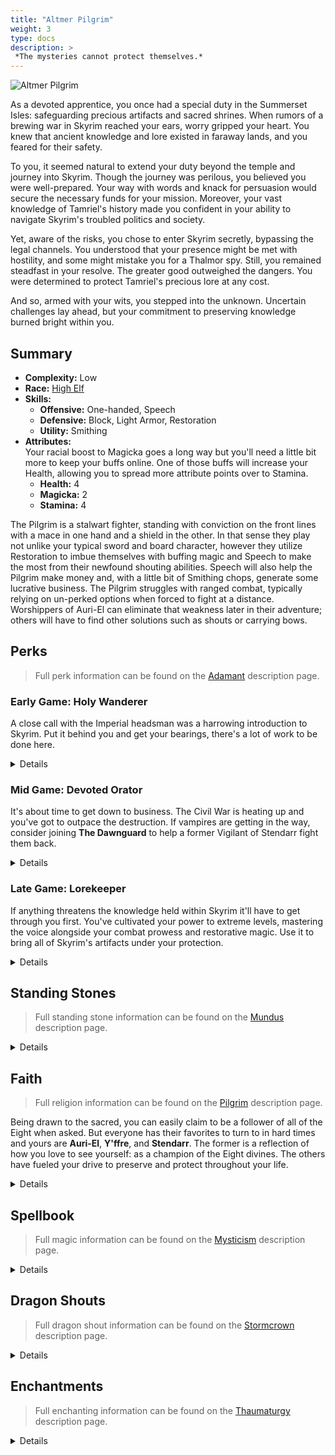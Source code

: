 ```yaml
---
title: "Altmer Pilgrim"
weight: 3
type: docs
description: >
 *The mysteries cannot protect themselves.*
---
```


![Altmer Pilgrim](/Pictures/sss/builds/altmer-pilgrim.png)

As a devoted apprentice, you once had a special duty in the Summerset Isles: safeguarding precious artifacts and sacred shrines. When rumors of a brewing war in Skyrim reached your ears, worry gripped your heart. You knew that ancient knowledge and lore existed in faraway lands, and you feared for their safety.

To you, it seemed natural to extend your duty beyond the temple and journey into Skyrim. Though the journey was perilous, you believed you were well-prepared. Your way with words and knack for persuasion would secure the necessary funds for your mission. Moreover, your vast knowledge of Tamriel's history made you confident in your ability to navigate Skyrim's troubled politics and society.

Yet, aware of the risks, you chose to enter Skyrim secretly, bypassing the legal channels. You understood that your presence might be met with hostility, and some might mistake you for a Thalmor spy. Still, you remained steadfast in your resolve. The greater good outweighed the dangers. You were determined to protect Tamriel's precious lore at any cost.

And so, armed with your wits, you stepped into the unknown. Uncertain challenges lay ahead, but your commitment to preserving knowledge burned bright within you.

## Summary

* **Complexity:** Low
* **Race:** [High Elf](## "Major Skill: Enchanting
Minor Skills: Alteration, Conjuration, Destruction, Illusion, Restoration
Highborn: Your Magicka is increased by 50 and your Magicka Regeneration is increased by 50%.")
* **Skills:**
  * **Offensive:** One-handed, Speech
  * **Defensive:** Block, Light Armor, Restoration 
  * **Utility:** Smithing
* **Attributes:**  
  Your racial boost to Magicka goes a long way but you'll need a little bit more to keep your buffs online. One of those buffs will increase your Health, allowing you to spread more attribute points over to Stamina.
  * **Health:** 4
  * **Magicka:** 2
  * **Stamina:** 4

The Pilgrim is a stalwart fighter, standing with conviction on the front lines with a mace in one hand and a shield in the other. In that sense they play not unlike your typical sword and board character, however they utilize Restoration to imbue themselves with buffing magic and Speech to make the most from their newfound shouting abilities. Speech will also help the Pilgrim make money and, with a little bit of Smithing chops, generate some lucrative business. The Pilgrim struggles with ranged combat, typically relying on un-perked options when forced to fight at a distance. Worshippers of Auri-El can eliminate that weakness later in their adventure; others will have to find other solutions such as shouts or carrying bows.

## Perks

> Full perk information can be found on the [Adamant](https://www.nexusmods.com/skyrimspecialedition/mods/30191) description page.

### Early Game: Holy Wanderer

A close call with the Imperial headsman was a harrowing introduction to Skyrim. Put it behind you and get your bearings, there's a lot of work to be done here.

<details>

#### Block

*Shields won't always save you from an incoming power attack just yet but that doesn't mean they're ineffective.*

* **Gladiator (10):** Blocking is 25% more effective.
* **Discipline (20):** Blocking with a shield reduces incoming arrow damage by 50%.

#### Light Armor

*Light armor is best for travel and your people have always excelled in it.*

* **Scout 1 (10):** Light armor is 25% more effective.
* **Agility 1 (20):** You gain 50% Stamina Regeneration while wearing a light armor chest piece.

#### One-handed

*Blunt weapons such as maces allow you to break down your enemies with less mess.*

* **Skirmisher 1 (10):** One-handed weapons do 25% more damage.
* **Armor Breaker 1 (20):** Maces reduce enemy armor rating by 150 for 10 seconds.
* **Fighter’s Stance 1 (30):** Power attacks with one-handed weapons deal 25% extra damage and have a chance to decapitate your enemies.

#### Restoration

*Novice Restoration won't offer you anything later on but for now it's a valuable lifeline.*

* **Healer 1 (10):** Restoration spells cost 25% less Magicka.
* **Recovery 1 (20):** Healing spells are 50% stronger.

#### Smithing

*Your smithing will be limited to maintaining your gear and crafting valuable jewelry.*

* **Craftsman 1 (10):** You can temper all items by one additional tier.

#### Speech

*A diplomatic touch is all you need to earn more coin in the markets.*

* **Merchant 1 (10):** You receive 25% better prices.

</details>

### Mid Game: Devoted Orator

It's about time to get down to business. The Civil War is heating up and you've got to outpace the destruction. If vampires are getting in the way, consider joining **The Dawnguard** to help a former Vigilant of Stendarr fight them back.

<details>

#### Block

*You're pretty good with a shield. Don't be afraid to hold it out in front of you while advancing*

* **Defensive Maneuvers (30):** Blocking no longer slows your movement.
* **Deflection (40):** Blocking with a shield reduces incoming magic damage by 50%.  
* **Gladiator 2 (50):** Blocking is 50% more effective.

#### Light Armor

*A second line of defense in case your shield isn't enough. And a source of stamina.*

* **Specialist 1 (30):** You receive a 25% armor bonus while wearing a light armor chest piece.
* **Unhindered (40):** Your armor weighs nothing and doesn’t slow you down while wearing a light armor chest piece.
* **Athletics 1 (40):** You move 10% faster while wearing a light armor chest piece.
* **Scout 2 (50):** Light armor is 50% more effective.
* **Agility 2 (60):** You gain 100% Stamina Regeneration while wearing a light armor chest piece.

#### One-handed

*Extra damage against staggered targets complements your first shout beautifully.*

* **Bell Ringer 1 (40):** Maces deal 25% extra damage to staggered targets. 
* **Skirmisher 2 (50):** One-handed weapons do 50% more damage.
* **Fighter’s Stance 2 (60):** Power attacks with one-handed weapons deal 50% extra damage and have a chance to decapitate your enemies.
 
#### Restoration

*It wouldn't be a Pilgrim build without the Pilgrim perks, now would it?*

* **Pilgrim 1 (30):** Divine shrines are twice as strong.
* **Divine Glory 1 (30):** Sun spells deal 25% more damage.
* **Illumination (40):** Regeneration and Attunement spells last three times as long when dual cast.
* **Healer 2 (50):** Restoration spells cost 50% less Magicka. 
* **Pilgrim 2 (60):** Divine shrines are twice as strong and you receive additional bonuses when you pray at their shrines.

#### Smithing

*Improved tempering not only gives you more oomph in your equipment, it can make your refurbished loot more valuable.*

* **Blacksmith (30):** You can temper all items by one additional tier.
* **Craftsman 2 (50):** You can temper all items by two additional tiers.

#### Speech

*Flip your loot in the markets to fund your next adventure, then rinse and repeat.*

* **Silver Tongue (20):** You are much more likely to succeed at persuasion and intimidation, and you can bribe guards to ignore crimes.
* **Bard 1 (30):** Your bard songs are twice as strong.
* **Supply and Demand 1 (30):** Merchants have extra gold.
* **Minstrel (40):** Your bard songs last three times as long.

</details>

### Late Game: Lorekeeper

If anything threatens the knowledge held within Skyrim it'll have to get through you first. You've cultivated your power to extreme levels, mastering the voice alongside your combat prowess and restorative magic. Use it to bring all of Skyrim's artifacts under your protection.

<details>

#### Block

*A passive method of staggering your opponents? An absolute treat for your mace!*

* **Blocking Expertise (60):** Blocking costs 50% less Stamina.
* **Determination (70):** Blocking with a shield has a 50% chance to stagger your attacker. 
 
#### Light Armor

*With all of these perks, Stamina should be more than plentiful.*

* **Adrenaline (60):** You sprint 20% faster and spend 50% less Stamina when sprinting while wearing a light armor chest piece.
* **Specialist 2 (70):** You receive a 50% armor bonus while wearing a light armor chest piece.
* **Endurance (80):** You spend 25% less Stamina when power attacking or drawing a bow while wearing a light armor chest piece.
* **Athletics 2 (90):** You move 20% faster when wearing three pieces of light armor.
* **Second Wind (100):** Your Stamina regenerates twice as fast when you fall below half Stamina while wearing a light armor chest piece.

#### One-handed

*Your blows will be doing serious internal damage at this point. Enemies won't withstand your attacks for long.*

* **Flourish (70):** You attack 20% faster with One-handed weapons.
* **Armor Breaker 2 (70):** Maces reduce enemy armor rating by 300 for 10 seconds.
* **Execute (80):** Power Attacks with One-handed weapons deal 50% extra damage against target who fall below half Health.
* **Bell Ringer 2 (90):** Maces deal 50% extra damage to staggered targets.
* **Onslaught (100):** Repeated power attacks against a single target with One-handed weapons deal up to double damage.
 
#### Restoration

*Duration buffs for your most-used spells and even more Health Regeneration.*

* **Repose (60):** Regeneration, Attunement, and Circle spells last twice as long.
* **Recovery 2 (70):** Healing spells are 100% stronger.
* **Divine Glory 2 (70):** Sun spells deal 50% more damage.
* **Resolve (80):** Healing spells are 50% stronger when the target falls below half Health.
* **Renewal (100):** Once per day, you fully heal yourself when your health drops below 25%.
 
#### Smithing

*Your ability to repair items would impress Eorlund Gray-Mane himself.*

* **Armorer (70):** You can temper all items by one additional tier.
* **Forgemaster (90):** You can temper all items by one additional tier.
 
#### Speech

*Go into business with favored shopkeepers and it will pay off in short time.*

* **Merchant (50):** You receive 50% better prices.
* **Bard 2 (60):** Your bard songs are twice as strong and grant an additional bonus to you and your allies.
* **Supply and Demand 2 (60):** Merchants have even more extra gold for bartering.


</details>

## Standing Stones

> Full standing stone information can be found on the [Mundus](https://www.nexusmods.com/skyrimspecialedition/mods/33411) description page.

<details>

<img align="right" width="100" src="/Pictures/sss/builds/the-warrior.webp">

#### The Warrior (Guardian)

***Warborn:*** *Your Health is increased by 50, and blocking is 25% more effective.*

Despite being a Stealth class, the Pilgrim is best served by the Warrior. A shieldbearer benefits greatly from the blocking bonus and the extra health allows you to spend your early attribute points elsewhere if necessary.

<img align="right" width="100" src="/Pictures/sss/builds/the-atronach.webp">

#### The Atronach

***Sorcerer’s Oath:*** *Your Magicka is increased by 100, and you have a 25% chance to absorb the Magicka from incoming spells. However, you cannot regenerate Magicka in combat.*

The Atronach runs counter to your racial bonus but with mace and shield in hand you won't be casting much of anything in the middle of combat. Use the extra Magicka to set up buffs, then draw your weapons and strike.

<img align="right" width="100" src="/Pictures/sss/builds/the-lady.webp">

#### The Lady

***Lady’s Grace:*** *Your Health, Magicka and Stamina Regeneration are increased by 50%, and by an additional 50% when you fall below half Health, Magicka, or Stamina.*

The Lady is a solid option for those who want to be versatile and switch from physical to magical more readily. This standing stone will boost your regeneration rates as they're needed, making sure you have enough Stamina and Magicka in the tank when you swap modes. If you grabbed Sun or Turn Undead spells to use against the undead, this stone is more useful.

</details>

## Faith

> Full religion information can be found on the [Pilgrim](https://www.nexusmods.com/skyrimspecialedition/mods/54099) description page.

Being drawn to the sacred, you can easily claim to be a follower of all of the Eight when asked. But everyone has their favorites to turn to in hard times and yours are **Auri-El**, **Y'ffre**, and **Stendarr**. The former is a reflection of how you love to see yourself: as a champion of the Eight divines. The others have fueled your drive to preserve and protect throughout your life.

<details>

#### Auriel

*Your Magicka is increased by 25/50. / Your sun spells and enchantments work on the living, Daedra, and automatons.*

The chief deity of your pantheon is never a bad way to go. Extra Magicka will let you invest more into Stamina for mace swinging. A devote follower will be able to unleash powerful Sun magic on most enemies, making up for your lack of ranged options.

#### Jephre

*You gain 10/20% more experience. / You gain an additional bonus that changes based on your bard song.*

Jephre the Singer plays to the bard within you and all 3 additional bonuses are useful here. Play the flute before applying your buffs, then the drum for a defensive buff or the lute for going on the offensive. The God of Songs and Stories will help you protect the world they've grown.

#### Stendarr

*Your Health Regeneration is increased by 25/50%. / Blocking with a shield reduces incoming magic damage by 50%.*

The God of Mercy will gladly lend his steadfastness to the devout, making you more resilient on the frontlines. Health Regeneration complements spells such as Regeneration well and the secondary benefit is perfect for the shield you're already carrying.

</details>

## Spellbook

> Full magic information can be found on the [Mysticism](https://www.nexusmods.com/skyrimspecialedition/mods/27839) description page.

<details>

<img align="right" width="100" height="100" src="/Pictures/sss/builds/skill-restoration.webp">

### Restoration

Restoration is the only school of magic truly utilized by the Pilgrim and most of it is fire-and-forget due to the fact that you'll have your hands full with your weapon and shield. Sun and Turn Undead spells are nice to have in your back pocket, especially when doing Dawnguard content, but they're not your focus.

* **Regeneration (Apprentice+):** *Restores 2 Health per second for 120 seconds.*  
  Without a hand free for active healing, you'll rely on this to provide you with substantial regeneration on the frontline.

* **Attunement (Adept+):** *Your Health is increased by 50 for 120 seconds.*  
  Essentially free Health given how long this spell lasts with your Restoration perks.

* **Circle of Strength (Adept+):** *Creates a circle on the ground that lasts for 120 seconds. Restores 10 Health per second inside the circle.*  
  Honestly any and all Circle spells are your friend here. Vitality and Strength especially allow you to stand your ground in a tough fight. 

</details>

## Dragon Shouts

> Full dragon shout information can be found on the [Stormcrown](https://www.nexusmods.com/skyrimspecialedition/mods/90659) description page.

<details>

#### Dragon Aspect<sup>DB</sup>
*Cooldown: 180/240/300 seconds*  

* **Mul:** *Increases Armor Rating by 50 for 600 seconds.*
* **Qah:** *Increases Armor Rating by 100 for 600 seconds.*
* **Diiv:** *Increases Armor Rating by 100 and Magic Resistance by 25% for 600 seconds.*
* **Meditation:** *Dragon Aspect does not trigger a Shout cooldown.*

You're a pretty stalwart fighter and this shout makes you even moreso. The meditation will remove the shout cooldown completely, and *Epistolary Acumen* can bolster it further however you need.

#### Marked for Death
*Cooldown: 60/90/120 seconds*

* **Krii:** *Reduces enemy Health by 50 and Armor Rating by 50 for 30 seconds.*
* **Lun:** *Reduces enemy Health by 75 and Armor Rating by 100 for 30 seconds.*
* **Aus:** *Reduces enemy Health by 100 and Armor Rating by 150 for 30 seconds.*
* **Meditation:** *Marked for Death reduces enemy Magic Resistance by up to 25%.*
  
Your mace already strips the enemy of their armor for more damage, it only makes sense to reduce it even further.

#### Unrelenting Force
*Cooldown: 10/20/30 seconds*

* **Fus:** *Deals a 75% stagger to enemies.*
* **Ro:** *Deals a 100% stagger to enemies.*
* **Dah:** *Deals a 100% stagger and ragdolls enemies.*
* **Meditation:** *Unrelenting Force deals additional damage and breaks through wards.*

The very first shout you'll have in your arsenal and one of your best. With the *Bell Ringer* perk you'll do at least 25% extra damage to those staggered by this shout.

</details>

## Enchantments

> Full enchanting information can be found on the [Thaumaturgy](https://www.nexusmods.com/skyrimspecialedition/mods/57138) description page.

<details>

#### Weapon

* **Damage Armor:** *Reduces enemy Armor Rating by 150 for 30 seconds.*
* **Damage Weapon:** *Reduces enemy weapon damage by 25% for 30 seconds.*
* **Sun Damage:** *Deals 40 Sun damage to the undead. Targets on fire take extra damage over time.*

These may seem like boring selections but they get the job done. Your mace already lowers their armor so it makes sense to double down and get more out of each swing. Alternatively, you can help mitigate incoming damage, making it easily to block and recover. *Sun Damage* is a great offensive option as well, but only if you follow Auri-El.

#### Shield

* **Resist Magic:** *Your Magic Resistance is increased by 25%.*
* **Resist Power Attack Damage:** *You resist 50% of incoming power attack damage while blocking.*
* **Fortify Health:** *Your Health is increased by 50.*

Your shield gives you an extra enchantment slot to play around with. Use it for the coveted *Resist Magic* if you can (or *Resist Spell Damage* if you're feeling confident). In the late game you'll naturally be at Block cap for regular attacks but additional boosts are necessary for incoming power attacks. *Resist Power Attack Damage* gets you most of the way there. At lower levels, *Fortify Health* may be necessary in order to hold the line.

#### Head

* **Fortify Block:** *You block 25% more damage.*
* **Fortify Restoration Cost:** *Your Restoration spells cost 25% less.*
* **Fortify Power Attacks:** *You deal 25% more damage with power attacks.*

As you reach natural Block cap, *Fortify Block* remains useful for mitigating power attacks. *Fortify Restoration Cost* can be a lifesaver early on, allowing you to cast more spells with less Magicka investment. As you get more comfortable in the mid to late game, you can add some oomph to your power attack which land great after stripping off the enemy's armor.

#### Chest

* **Resist Magic:** *Your Magic Resistance is increased by 25%.*
* **Fortify Restoration Cost:** *Your Restoration spells cost 25% less.*
* **Fortify Power Attacks:** *You deal 25% more damage with power attacks.*

The Pilgrim is a character that hides behind their shield. Sometimes that shield will be hit with spells. Block can help with that but you'll want as much protection as you can get. Beyond that, this slot is much like the Head slot above. 

#### Gloves

* **Fortify One-handed:** *You deal 25% extra damage with One-handed weapons.*
* **Resist [Element]:** *Your [Element] Resistance is increased by 50%.*
* **Fortify Magicka:** *Your Magicka is increased by 50.*

The obvious choice is to boost your main source of damage. If you don't have enough Magicka to dual-cast your buffs for triple duration, consider Fortify Magicka to help you bridge the gap. A third option is protecting yourself from a particular element if general magic resistance isn't effective enough for you.

#### Boots

* **Fortify Stamina Regeneration:** *Your Stamina Regeneration is increased by 50%.*
* **Resist [Element]:** *Your [Element] Resistance is increased by 50%.*
* **Fortify Carry Weight:** *Your Carry Weight is increased by 50.*

None of these are must-haves so you can play around with your options. Carry Weight is always nice to have and it can help with bringing home extra loot to sell. Stamina Regeneration is probably the most useful as it will help you block and attack more readily. And more elemental resist is never a bad thing.

#### Necklace

* **Resist Magic:** *Your Magic Resistance is increased by 25%.*
* **Fortify Block:** *You block 25% more damage.*
* **Fortify Restoration Duration:** *Your Restoration spells last 50% longer.*

*Resist Magic* and *Fortify Block* are great for those looking to reach cap and you can't go wrong putting them in this slot. *Fortify Restoration Duration* is another option if you truly want to set and forget your buffs. 

#### Ring

* **Fortify One-handed:** *You deal 25% extra damage with One-handed weapons.*
* **Resist [Element]:** *Your [Element] Resistance is increased by 50%.*
* **Fortify Restoration Duration:** *Your Restoration spells last 50% longer.*

Another place to boost your main source of damage. Ideally you have 75% Magic Resistance from your other slots. If so, you can boost an elemental resistance. If not, consider *Resist Magic* here as well. If for whatever reason you don't have either enchantment, boosting your buff durations even longer is always an option.

</details>